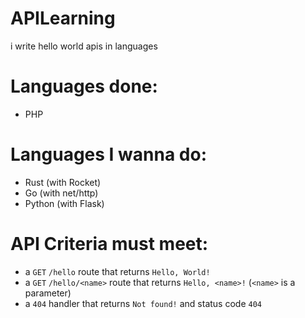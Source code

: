 # APILearning  
i write hello world apis in languages  
  
# Languages done:  
 - PHP  

# Languages I wanna do:  
 - Rust (with Rocket)  
 - Go (with net/http)  
 - Python (with Flask)  
  
# API Criteria must meet:  
 - a `GET` `/hello` route that returns `Hello, World!`  
 - a `GET` `/hello/<name>` route that returns `Hello, <name>!` (`<name>` is a parameter)
 - a `404` handler that returns `Not found!` and status code `404`
